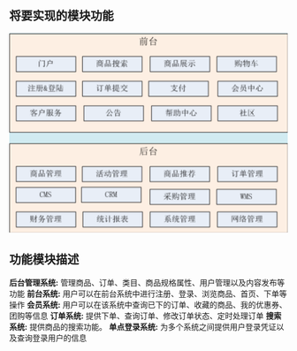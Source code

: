 将要实现的模块功能
------------------

![](./模块.png)

功能模块描述
------------

**后台管理系统:** 管理商品、订单、类目、商品规格属性、用户管理以及内容发布等功能
**前台系统:** 用户可以在前台系统中进行注册、登录、浏览商品、首页、下单等操作
**会员系统:** 用户可以在该系统中查询已下的订单、收藏的商品、我的优惠券、团购等信息
**订单系统:** 提供下单、查询订单、修改订单状态、定时处理订单
**搜索系统:** 提供商品的搜索功能。
**单点登录系统:** 为多个系统之间提供用户登录凭证以及查询登录用户的信息
